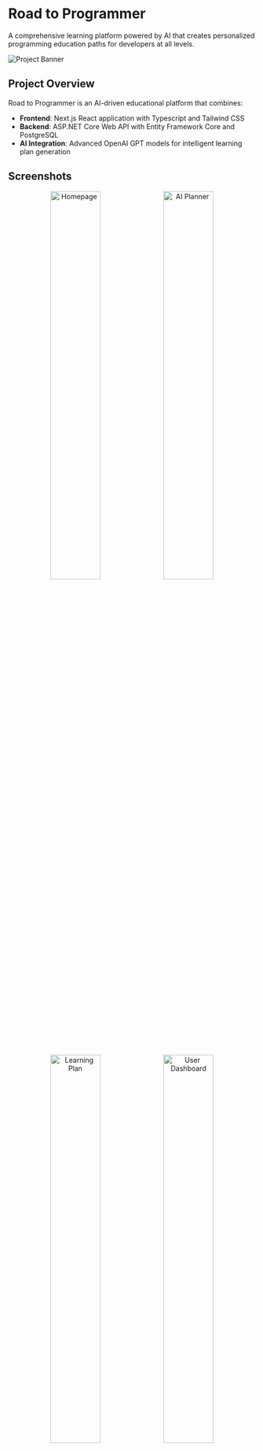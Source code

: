 # Road to Programmer

A comprehensive learning platform powered by AI that creates personalized programming education paths for developers at all levels.

![Project Banner](./public/images/banner.png)

## Project Overview

Road to Programmer is an AI-driven educational platform that combines:

- **Frontend**: Next.js React application with Typescript and Tailwind CSS
- **Backend**: ASP.NET Core Web API with Entity Framework Core and PostgreSQL
- **AI Integration**: Advanced OpenAI GPT models for intelligent learning plan generation

## Screenshots

<div align="center">
  <img src="./public/images/homepage.png" alt="Homepage" width="45%" />
  <img src="./public/images/ai-planner.png" alt="AI Planner" width="45%" />
</div>

<div align="center">
  <img src="./public/images/learning-plan.png" alt="Learning Plan" width="45%" />
  <img src="./public/images/user-dashboard.png" alt="User Dashboard" width="45%" />
</div>

## Key Features

- **AI Learning Agent**: Intelligent agent that analyzes your goals, current skills, and available time to create customized learning plans
- **Personalized Roadmaps**: AI-generated step-by-step learning paths tailored to your specific needs and schedule
- **Dynamic Plan Adaptation**: Learning plans that consider your current skill level and target career goals
- **User Authentication**: Secure JWT-based authentication system
- **Roadmap Visualization**: Pre-defined roadmaps for various programming paths
- **Plan Management**: Save, view, and delete your learning plans
- **Responsive Design**: Modern UI with Shadcn UI components

## Demo

![Demo GIF](./public/images/demo.gif)

## AI Capabilities

The platform leverages OpenAI's GPT models to:

- Analyze user requirements and goals
- Consider time constraints and learning pace
- Generate structured, week-by-week learning schedules
- Break down complex programming concepts into manageable learning units
- Prioritize topics based on relevance to career objectives

![AI Agent Workflow](./public/images/ai-workflow.png)

## Project Structure

### Frontend (`my-app/`)

- Built with Next.js 14
- TypeScript for type safety
- Shadcn UI components
- Context API for state management
- Responsive design with Tailwind CSS

### Backend (`RTPapi/`)

- ASP.NET Core Web API
- Entity Framework Core for database access
- JWT authentication
- OpenAI integration for plan generation
- PostgreSQL database

## Architecture

![Architecture Diagram](./public/images/architecture.png)

## Getting Started

### Prerequisites

- Node.js and npm
- .NET 9.0 SDK
- PostgreSQL database

### Setup and Installation

1. Clone the repository
2. Set up the backend:

   ```
   cd RTPapi
   dotnet restore
   dotnet run
   ```

3. Set up the frontend:

   ```
   cd my-app
   npm install
   npm run dev
   ```

4. Create an `.env` file in the RTPapi directory with your OpenAI API key:
   ```
   OPENAI_API_KEY=your_openai_api_key
   JWT_SECRET_KEY=your_jwt_secret_key
   ```

## Contributors

- Your Name/Team

## License

MIT

## Presentation Script (2-3 Minutes Video)

### Introduction (30 seconds)

"Hello, I'm [Your Name], and I'd like to present 'Road to Programmer' - an AI-powered learning platform I've developed to help people create personalized programming learning paths. This full-stack application demonstrates my skills in both frontend and backend development, as well as AI integration."

### Problem & Solution (30 seconds)

"Learning programming can be overwhelming due to the vast amount of resources available. Road to Programmer solves this by using AI to generate customized learning plans based on each user's goals, current skill level, and available time commitment."

### Technology Overview (30 seconds)

"The application consists of a React frontend built with Next.js and TypeScript, providing a responsive UI with Shadcn components. The backend is powered by ASP.NET Core, connecting to a PostgreSQL database via Entity Framework Core. For the AI functionality, I've integrated OpenAI's GPT models through their API."

### Key Features Demo (45-60 seconds)

"Let me show you how it works:

1. First, users create an account with our secure authentication system.
2. After logging in, they can specify their programming goals, current skill level, and how many hours they can commit weekly.
3. Our AI agent analyzes this information and generates a week-by-week learning plan.
4. The plan breaks down complex topics into manageable units with specific hourly allocations.
5. Users can save multiple plans, view them anytime, and track their progress.

As you can see, the interface is clean and intuitive, making it easy for users to navigate through the platform."

### Technical Highlights (15-20 seconds)

"Some technical highlights include JWT authentication, OpenAI API integration for the AI agent, context-based state management in React, and a well-structured ASP.NET Core backend with clean API endpoints."

### Conclusion (15 seconds)

"Road to Programmer showcases my ability to build comprehensive full-stack applications with modern technologies and integrate advanced features like AI. Thank you for your time, and I'd be happy to answer any questions about the implementation details."
